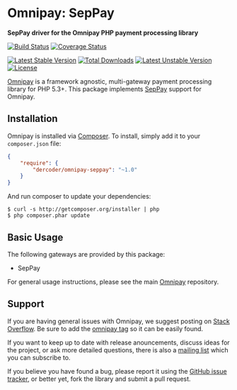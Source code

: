 # Omnipay: SepPay

**SepPay driver for the Omnipay PHP payment processing library**

[![Build Status](https://travis-ci.org/dercoder/omnipay-seppay.svg?branch=master)](https://travis-ci.org/dercoder/omnipay-seppay)
[![Coverage Status](https://coveralls.io/repos/dercoder/omnipay-seppay/badge.svg?branch=master&service=github)](https://coveralls.io/github/dercoder/omnipay-seppay?branch=master)

[![Latest Stable Version](https://poser.pugx.org/dercoder/omnipay-seppay/v/stable.png)](https://packagist.org/packages/dercoder/omnipay-seppay)
[![Total Downloads](https://poser.pugx.org/dercoder/omnipay-seppay/downloads.png)](https://packagist.org/packages/dercoder/omnipay-seppay)
[![Latest Unstable Version](https://poser.pugx.org/dercoder/omnipay-seppay/v/unstable.png)](https://packagist.org/packages/dercoder/omnipay-seppay)
[![License](https://poser.pugx.org/dercoder/omnipay-seppay/license.png)](https://packagist.org/packages/dercoder/omnipay-seppay)

[Omnipay](https://github.com/omnipay/omnipay) is a framework agnostic, multi-gateway payment
processing library for PHP 5.3+. This package implements [SepPay](https://seppay.az) support for Omnipay.

## Installation

Omnipay is installed via [Composer](http://getcomposer.org/). To install, simply add it
to your `composer.json` file:

```json
{
    "require": {
        "dercoder/omnipay-seppay": "~1.0"
    }
}
```

And run composer to update your dependencies:

    $ curl -s http://getcomposer.org/installer | php
    $ php composer.phar update

## Basic Usage

The following gateways are provided by this package:

* SepPay

For general usage instructions, please see the main [Omnipay](https://github.com/omnipay/omnipay)
repository.

## Support

If you are having general issues with Omnipay, we suggest posting on
[Stack Overflow](http://stackoverflow.com/). Be sure to add the
[omnipay tag](http://stackoverflow.com/questions/tagged/omnipay) so it can be easily found.

If you want to keep up to date with release anouncements, discuss ideas for the project,
or ask more detailed questions, there is also a [mailing list](https://groups.google.com/forum/#!forum/omnipay) which
you can subscribe to.

If you believe you have found a bug, please report it using the [GitHub issue tracker](https://github.com/dercoder/omnipay-neteller/issues),
or better yet, fork the library and submit a pull request.